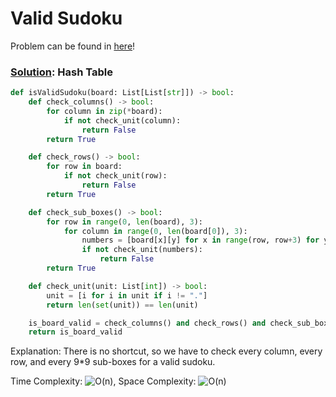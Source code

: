 # Valid Sudoku

Problem can be found in [here](https://leetcode.com/problems/valid-sudoku/)!

### [Solution](/Hash%20Table/36-ValidSudoku/solution.py): Hash Table

```python
def isValidSudoku(board: List[List[str]]) -> bool:
    def check_columns() -> bool:
        for column in zip(*board):
            if not check_unit(column):
                return False
        return True

    def check_rows() -> bool:
        for row in board:
            if not check_unit(row):
                return False
        return True

    def check_sub_boxes() -> bool:
        for row in range(0, len(board), 3):
            for column in range(0, len(board[0]), 3):
                numbers = [board[x][y] for x in range(row, row+3) for y in range(column, column+3)]
                if not check_unit(numbers):
                    return False
        return True

    def check_unit(unit: List[int]) -> bool:
        unit = [i for i in unit if i != "."]
        return len(set(unit)) == len(unit)

    is_board_valid = check_columns() and check_rows() and check_sub_boxes()
    return is_board_valid
```

Explanation: There is no shortcut, so we have to check every column, every row, and every 9\*9 sub-boxes for a valid sudoku.

Time Complexity: ![O(n)](<https://latex.codecogs.com/svg.image?\inline&space;O(n)>), Space Complexity: ![O(n)](<https://latex.codecogs.com/svg.image?\inline&space;O(n)>)

